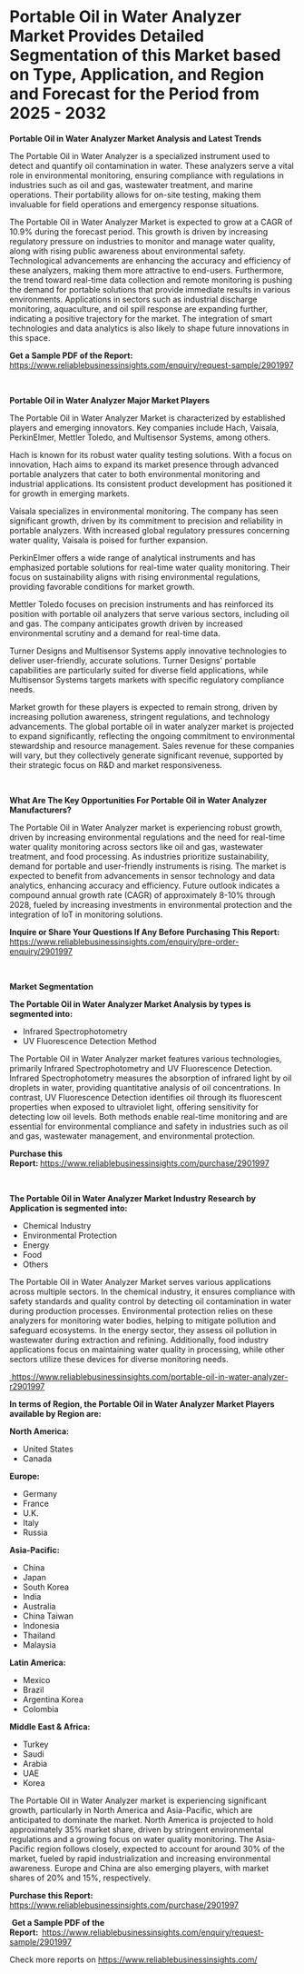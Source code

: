 <p><h1>Portable Oil in Water Analyzer Market Provides Detailed Segmentation of this Market based on Type, Application, and Region and Forecast for the Period from 2025 - 2032</h1></p><p><strong>Portable Oil in Water Analyzer Market Analysis and Latest Trends</strong></p>
<p><p>The Portable Oil in Water Analyzer is a specialized instrument used to detect and quantify oil contamination in water. These analyzers serve a vital role in environmental monitoring, ensuring compliance with regulations in industries such as oil and gas, wastewater treatment, and marine operations. Their portability allows for on-site testing, making them invaluable for field operations and emergency response situations.</p><p>The Portable Oil in Water Analyzer Market is expected to grow at a CAGR of 10.9% during the forecast period. This growth is driven by increasing regulatory pressure on industries to monitor and manage water quality, along with rising public awareness about environmental safety. Technological advancements are enhancing the accuracy and efficiency of these analyzers, making them more attractive to end-users. Furthermore, the trend toward real-time data collection and remote monitoring is pushing the demand for portable solutions that provide immediate results in various environments. Applications in sectors such as industrial discharge monitoring, aquaculture, and oil spill response are expanding further, indicating a positive trajectory for the market. The integration of smart technologies and data analytics is also likely to shape future innovations in this space.</p></p>
<p><strong>Get a Sample PDF of the Report:&nbsp;</strong> <a href="https://www.reliablebusinessinsights.com/enquiry/request-sample/2901997?utm_campaign=3213&utm_medium=2&utm_source=Github&utm_content=ia&utm_term=11032025&utm_id=portable-oil-in-water-analyzer">https://www.reliablebusinessinsights.com/enquiry/request-sample/2901997</a></p>
<p>&nbsp;</p>
<p><strong>Portable Oil in Water Analyzer Major Market Players</strong></p>
<p><p>The Portable Oil in Water Analyzer Market is characterized by established players and emerging innovators. Key companies include Hach, Vaisala, PerkinElmer, Mettler Toledo, and Multisensor Systems, among others.</p><p>Hach is known for its robust water quality testing solutions. With a focus on innovation, Hach aims to expand its market presence through advanced portable analyzers that cater to both environmental monitoring and industrial applications. Its consistent product development has positioned it for growth in emerging markets.</p><p>Vaisala specializes in environmental monitoring. The company has seen significant growth, driven by its commitment to precision and reliability in portable analyzers. With increased global regulatory pressures concerning water quality, Vaisala is poised for further expansion.</p><p>PerkinElmer offers a wide range of analytical instruments and has emphasized portable solutions for real-time water quality monitoring. Their focus on sustainability aligns with rising environmental regulations, providing favorable conditions for market growth.</p><p>Mettler Toledo focuses on precision instruments and has reinforced its position with portable oil analyzers that serve various sectors, including oil and gas. The company anticipates growth driven by increased environmental scrutiny and a demand for real-time data.</p><p>Turner Designs and Multisensor Systems apply innovative technologies to deliver user-friendly, accurate solutions. Turner Designs' portable capabilities are particularly suited for diverse field applications, while Multisensor Systems targets markets with specific regulatory compliance needs.</p><p>Market growth for these players is expected to remain strong, driven by increasing pollution awareness, stringent regulations, and technology advancements. The global portable oil in water analyzer market is projected to expand significantly, reflecting the ongoing commitment to environmental stewardship and resource management. Sales revenue for these companies will vary, but they collectively generate significant revenue, supported by their strategic focus on R&D and market responsiveness.</p></p>
<p>&nbsp;</p>
<p><strong>What Are The Key Opportunities For Portable Oil in Water Analyzer Manufacturers?</strong></p>
<p><p>The Portable Oil in Water Analyzer market is experiencing robust growth, driven by increasing environmental regulations and the need for real-time water quality monitoring across sectors like oil and gas, wastewater treatment, and food processing. As industries prioritize sustainability, demand for portable and user-friendly instruments is rising. The market is expected to benefit from advancements in sensor technology and data analytics, enhancing accuracy and efficiency. Future outlook indicates a compound annual growth rate (CAGR) of approximately 8-10% through 2028, fueled by increasing investments in environmental protection and the integration of IoT in monitoring solutions.</p></p>
<p><strong>Inquire or Share Your Questions If Any Before Purchasing This Report:</strong> <a href="https://www.reliablebusinessinsights.com/enquiry/pre-order-enquiry/2901997?utm_campaign=3213&utm_medium=2&utm_source=Github&utm_content=ia&utm_term=11032025&utm_id=portable-oil-in-water-analyzer">https://www.reliablebusinessinsights.com/enquiry/pre-order-enquiry/2901997</a></p>
<p>&nbsp;</p>
<p><strong>Market Segmentation</strong></p>
<p><strong>The Portable Oil in Water Analyzer Market Analysis by types is segmented into:</strong></p>
<p><ul><li>Infrared Spectrophotometry</li><li>UV Fluorescence Detection Method</li></ul></p>
<p><p>The Portable Oil in Water Analyzer market features various technologies, primarily Infrared Spectrophotometry and UV Fluorescence Detection. Infrared Spectrophotometry measures the absorption of infrared light by oil droplets in water, providing quantitative analysis of oil concentrations. In contrast, UV Fluorescence Detection identifies oil through its fluorescent properties when exposed to ultraviolet light, offering sensitivity for detecting low oil levels. Both methods enable real-time monitoring and are essential for environmental compliance and safety in industries such as oil and gas, wastewater management, and environmental protection.</p></p>
<p><strong>Purchase this Report:&nbsp;</strong><a href="https://www.reliablebusinessinsights.com/purchase/2901997?utm_campaign=3213&utm_medium=2&utm_source=Github&utm_content=ia&utm_term=11032025&utm_id=portable-oil-in-water-analyzer">https://www.reliablebusinessinsights.com/purchase/2901997</a></p>
<p>&nbsp;</p>
<p><strong>The Portable Oil in Water Analyzer Market Industry Research by Application is segmented into:</strong></p>
<p><ul><li>Chemical Industry</li><li>Environmental Protection</li><li>Energy</li><li>Food</li><li>Others</li></ul></p>
<p><p>The Portable Oil in Water Analyzer Market serves various applications across multiple sectors. In the chemical industry, it ensures compliance with safety standards and quality control by detecting oil contamination in water during production processes. Environmental protection relies on these analyzers for monitoring water bodies, helping to mitigate pollution and safeguard ecosystems. In the energy sector, they assess oil pollution in wastewater during extraction and refining. Additionally, food industry applications focus on maintaining water quality in processing, while other sectors utilize these devices for diverse monitoring needs.</p></p>
<p><a href="https://www.reliablebusinessinsights.com/portable-oil-in-water-analyzer-r2901997?utm_campaign=3213&utm_medium=2&utm_source=Github&utm_content=ia&utm_term=11032025&utm_id=portable-oil-in-water-analyzer">&nbsp;https://www.reliablebusinessinsights.com/portable-oil-in-water-analyzer-r2901997</a></p>
<p><strong>In terms of Region, the Portable Oil in Water Analyzer Market Players available by Region are:</strong></p>
<p>
    <p> <strong> North America: </strong>
        <ul>
            <li>United States</li>
            <li>Canada</li>
        </ul>
        </p> 
    <p> <strong> Europe: </strong>
        <ul>
            <li>Germany</li>
            <li>France</li>
            <li>U.K.</li>
            <li>Italy</li>
            <li>Russia</li>
        </ul>
        </p> 
    <p> <strong> Asia-Pacific: </strong>
        <ul>
            <li>China</li>
            <li>Japan</li>
            <li>South Korea</li>
            <li>India</li>
            <li>Australia</li>
            <li>China Taiwan</li>
            <li>Indonesia</li>
            <li>Thailand</li>
            <li>Malaysia</li>
        </ul>
        </p> 
    <p> <strong> Latin America: </strong>
        <ul>
            <li>Mexico</li>
            <li>Brazil</li>
            <li>Argentina Korea</li>
            <li>Colombia</li>
        </ul>
        </p> 
    <p> <strong> Middle East & Africa: </strong>
        <ul>
            <li>Turkey</li>
            <li>Saudi</li>
            <li>Arabia</li>
            <li>UAE</li>
            <li>Korea</li>
        </ul>
    </p>
    </p>
<p><p>The Portable Oil in Water Analyzer market is experiencing significant growth, particularly in North America and Asia-Pacific, which are anticipated to dominate the market. North America is projected to hold approximately 35% market share, driven by stringent environmental regulations and a growing focus on water quality monitoring. The Asia-Pacific region follows closely, expected to account for around 30% of the market, fueled by rapid industrialization and increasing environmental awareness. Europe and China are also emerging players, with market shares of 20% and 15%, respectively.</p></p>
<p><strong>Purchase this Report: </strong><a href="https://www.reliablebusinessinsights.com/purchase/2901997?utm_campaign=3213&utm_medium=2&utm_source=Github&utm_content=ia&utm_term=11032025&utm_id=portable-oil-in-water-analyzer">https://www.reliablebusinessinsights.com/purchase/2901997</a></p>
<p>&nbsp;<strong>Get a Sample PDF of the Report:&nbsp;&nbsp;</strong><a href="https://www.reliablebusinessinsights.com/enquiry/request-sample/2901997?utm_campaign=3213&utm_medium=2&utm_source=Github&utm_content=ia&utm_term=11032025&utm_id=portable-oil-in-water-analyzer">https://www.reliablebusinessinsights.com/enquiry/request-sample/2901997</a></p>
<p><strong></strong></p>
<p>Check more reports on <a href="https://www.reliablebusinessinsights.com/?utm_campaign=3213&utm_medium=2&utm_source=Github&utm_content=ia&utm_term=11032025&utm_id=portable-oil-in-water-analyzer">https://www.reliablebusinessinsights.com/</a></p>